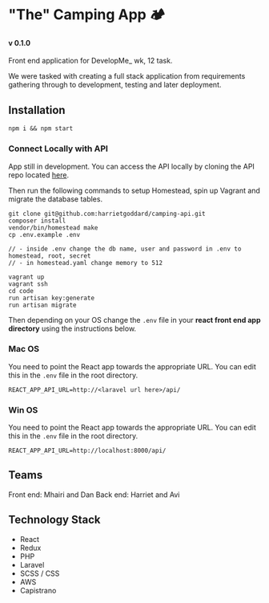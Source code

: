 # "The" Camping App 🏕️
#### v 0.1.0

Front end application for DevelopMe_ wk, 12 task.

We were tasked with creating a full stack application from requirements gathering through to development, testing and later deployment.

## Installation

```
npm i && npm start
```

### Connect Locally with API

App still in development. You can access the API locally by cloning the API repo located [here](https://github.com/harrietgoddard/camping-api).

Then run the following commands to setup Homestead, spin up Vagrant and migrate the database tables.

```
git clone git@github.com:harrietgoddard/camping-api.git
composer install
vendor/bin/homestead make
cp .env.example .env

// - inside .env change the db name, user and password in .env to homestead, root, secret
// - in homestead.yaml change memory to 512

vagrant up
vagrant ssh
cd code
run artisan key:generate
run artisan migrate
```

Then depending on your OS change the `.env` file in your **react front end app directory** using the instructions below.

### Mac OS

You need to point the React app towards the appropriate URL. You can edit this in the `.env` file in the root directory.

```
REACT_APP_API_URL=http://<laravel url here>/api/
```

### Win OS

You need to point the React app towards the appropriate URL. You can edit this in the `.env` file in the root directory.

```
REACT_APP_API_URL=http://localhost:8000/api/
```

## Teams

Front end: Mhairi and Dan
Back end: Harriet and Avi

## Technology Stack

- React
- Redux
- PHP
- Laravel
- SCSS / CSS
- AWS
- Capistrano